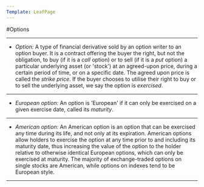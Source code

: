 ```yaml
---
Template: LeafPage
---
```


#Options

---

 - *Option:* A type of financial derivative sold by an option writer to an option buyer. It is a contract offering the buyer the right, but not the obligation, to buy (if it is a *call* option) or to sell (if it is a *put* option) a particular underlying asset (or 'stock') at an agreed-upon price, during a certain period of time, or on a specific date. The agreed upon price is called the *strike price*. If the buyer chooses to utilise their right to buy or to sell the underlying asset, we say the option is *exercised*.
 
 ---
 
 - *European option:* An option is 'European' if it can only be exercised on a given exercise date, called its *maturity*.
 
 --- 
 
 - *American option:* An American option is an option that can be exercised any time during its life, and not only at its expiration. American options allow holders to exercise the option at any time prior to and including its maturity date, thus increasing the value of the option to the holder relative to otherwise identical European options, which can only be exercised at maturity. The majority of exchange-traded options on single stocks are American, while options on indexes tend to be European style.

---
